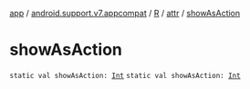 [app](../../../index.md) / [android.support.v7.appcompat](../../index.md) / [R](../index.md) / [attr](index.md) / [showAsAction](./show-as-action.md)

# showAsAction

`static val showAsAction: `[`Int`](https://kotlinlang.org/api/latest/jvm/stdlib/kotlin/-int/index.html)
`static val showAsAction: `[`Int`](https://kotlinlang.org/api/latest/jvm/stdlib/kotlin/-int/index.html)